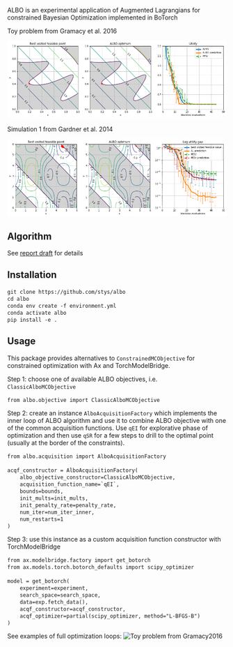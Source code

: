 ALBO is an experimental application of Augmented Lagrangians for constrained Bayesian Optimization implemented in BoTorch

Toy problem from Gramacy et al. 2016

![Test problem from Gramacy2016](./sample_gramacy.png)

Simulation 1 from Gardner et al. 2014

![Test problem from Gardner2014](./sample_gardner1.png)

## Algorithm

See [report draft](report/report_draft.ipynb) for details

## Installation
```
git clone https://github.com/stys/albo
cd albo
conda env create -f environment.yml
conda activate albo
pip install -e .
```

## Usage

This package provides alternatives to `ConstrainedMCObjective` for constrained optimization with Ax and
TorchModelBridge.

Step 1: choose one of available ALBO objectives, i.e. `ClassicAlboMCObjective`

```
from albo.objective import ClassicAlboMCObjective
```

Step 2: create an instance `AlboAcquisitionFactory` which implements the inner loop of ALBO algorithm
and use it to combine ALBO objective with one of the common acquisition functions. Use `qEI` for explorative
phase of optimization and then use `qSR` for a few steps to drill to the optimal point (usually at the
border of the constraints).

```
from albo.acquisition import AlboAcquisitionFactory

acqf_constructor = AlboAcquisitionFactory(
    albo_objective_constructor=ClassicAlboMCObjective,
    acquisition_function_name=`qEI`,
    bounds=bounds,
    init_mults=init_mults,
    init_penalty_rate=penalty_rate,
    num_iter=num_iter_inner,
    num_restarts=1
)
```

Step 3: use this instance as a custom acquisition function constructor with TorchModelBridge
```
from ax.modelbridge.factory import get_botorch
from ax.models.torch.botorch_defaults import scipy_optimizer

model = get_botorch(
    experiment=experiment,
    search_space=search_space,
    data=exp.fetch_data(),
    acqf_constructor=acqf_constructor,
    acqf_optimizer=partial(scipy_optimizer, method="L-BFGS-B")
)
```

See examples of full optimization loops:
![Toy problem from Gramacy2016](./experiments/gramacy_toy/gramacy_toy_noiseless.ipynb)


